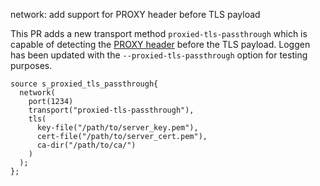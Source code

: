 network: add support for PROXY header before TLS payload

This PR adds a new transport method `proxied-tls-passthrough` which is capable of detecting the [PROXY header](http://www.haproxy.org/download/1.8/doc/proxy-protocol.txt) before the TLS payload. Loggen has been updated with the `--proxied-tls-passthrough` option for testing purposes.


```
source s_proxied_tls_passthrough{
  network(
    port(1234)
    transport("proxied-tls-passthrough"),
    tls(
      key-file("/path/to/server_key.pem"),
      cert-file("/path/to/server_cert.pem"),
      ca-dir("/path/to/ca/")
    )
  );
};
```
